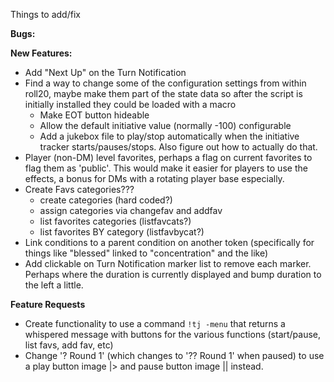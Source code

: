 Things to add/fix  
  
  
**Bugs:**  
  
  
  
**New Features:**  
* Add "Next Up" on the Turn Notification
* Find a way to change some of the configuration settings from within roll20, maybe make them part of the state data so after the script is initially installed they could be loaded with a macro  
  * Make EOT button hideable
  * Allow the default initiative value (normally -100) configurable
  * Add a jukebox file to play/stop automatically when the initiative tracker starts/pauses/stops.  Also figure out how to actually do that.
* Player (non-DM) level favorites, perhaps a flag on current favorites to flag them as 'public'.  This would make it easier for players to use the effects, a bonus for DMs with a rotating player base especially.
* Create Favs categories???  
  * create categories (hard coded?)
  * assign categories via changefav and addfav
  * list favorites categories (listfavcats?)
  * list favorites BY category (listfavbycat?)
* Link conditions to a parent condition on another token (specifically for things like "blessed" linked to "concentration" and the like)  
* Add clickable on Turn Notification marker list to remove each marker.  Perhaps where the duration is currently displayed and bump duration to the left a little.  


**Feature Requests**
* Create functionality to use a command `!tj -menu` that returns a whispered message with buttons for the various functions (start/pause, list favs, add fav, etc)
* Change '? Round 1' (which changes to '?? Round 1' when paused) to use a play button image |> and pause button image || instead.

